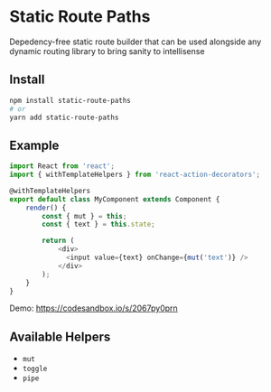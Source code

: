 # Static Route Paths

Depedency-free static route builder that can be used alongside any dynamic routing library to bring sanity to intellisense

## Install

```bash
npm install static-route-paths
# or
yarn add static-route-paths
```

## Example

```js
import React from 'react';
import { withTemplateHelpers } from 'react-action-decorators';

@withTemplateHelpers
export default class MyComponent extends Component {
    render() {
        const { mut } = this;
        const { text } = this.state;

        return (
            <div>
              <input value={text} onChange={mut('text')} />
            </div>
        );
    }
}
```

Demo: https://codesandbox.io/s/2067py0prn

## Available Helpers

- `mut`
- `toggle`
- `pipe`
